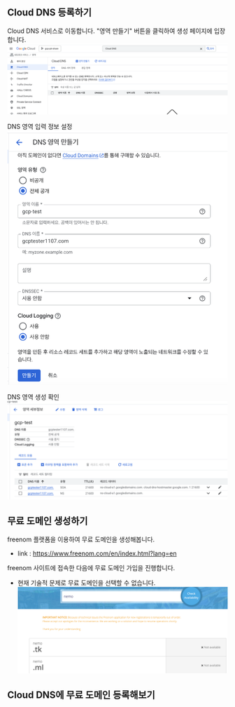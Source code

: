 
## Cloud DNS 등록하기
Cloud DNS 서비스로 이동합니다. "영역 만들기" 버튼을 클릭하여 생성 페이지에 입장합니다.
![](imgs/Pasted%20image%2020250825141057.png)

DNS 영역 입력 정보 설정
![](imgs/Pasted%20image%2020250825142120.png)

DNS 영역 생성 확인
![](imgs/Pasted%20image%2020250825144140.png)

## 무료 도메인 생성하기
freenom 플랫폼을 이용하여 무료 도메인을 생성해봅니다.
- link : https://www.freenom.com/en/index.html?lang=en

freenom 사이트에 접속한 다음에 무료 도메인 가입을 진행합니다.
- 현재 기술적 문제로 무료 도메인을 선택할 수 없습니다. 
![](imgs/Pasted%20image%2020250825150825.png)


## Cloud DNS에 무료 도메인 등록해보기

